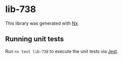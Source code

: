 # lib-738

This library was generated with [Nx](https://nx.dev).

## Running unit tests

Run `nx test lib-738` to execute the unit tests via [Jest](https://jestjs.io).
